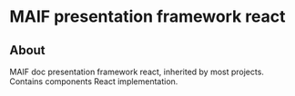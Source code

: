 # MAIF presentation framework react

## About

MAIF doc presentation framework react, inherited by most projects. Contains components React implementation.
